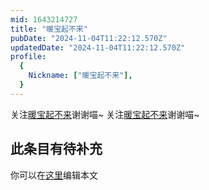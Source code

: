 ```yaml
---
mid: 1643214727
title: "暖宝起不来"
pubDate: "2024-11-04T11:22:12.570Z"
updatedDate: "2024-11-04T11:22:12.570Z"
profile:
  {
    Nickname: ["暖宝起不来"],
  }
---
```


关注[暖宝起不来](https://space.bilibili.com/1643214727)谢谢喵~ 关注[暖宝起不来](https://space.bilibili.com/1643214727)谢谢喵~

## 此条目有待补充
你可以在[这里](https://github.com/Yuhanawa/VTuber.ICU-Content/edit/master/v/暖宝起不来/index.md)编辑本文
